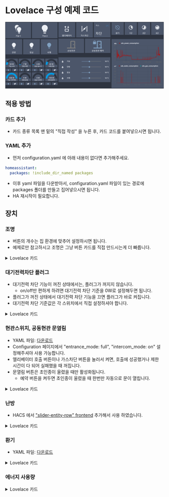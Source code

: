 # Lovelace 구성 예제 코드

![Lovelace 구성 예제](images/lovelace_example.png)

## 적용 방법

### 카드 추가
* 카드 종류 목록 맨 밑의 "직접 작성" 을 누른 후, 카드 코드를 붙여넣으시면 됩니다.

### YAML 추가
* 먼저 configuration.yaml 에 아래 내용이 없다면 추가해주세요.
```yaml
homeassistant:
  packages: !include_dir_named packages
```
* 이후 yaml 파일을 다운받아서, configuration.yaml 파일이 있는 경로에 packages 폴더를 만들고 집어넣으시면 됩니다.
* HA 재시작이 필요합니다.

## 장치

### 조명

* 버튼의 개수는 집 환경에 맞추어 설정하시면 됩니다.
* 예제로만 참고하시고 조명은 그냥 버튼 카드를 직접 만드시는게 더 빠릅니다.

<details markdown="1">
<summary>Lovelace 카드</summary>

```yaml
cards:
  - cards:
      - entity: light.sds_light_1
        hold_action:
          action: more-info
        icon: 'mdi:lightbulb-multiple'
        icon_height: 100px
        name: 거실 1
        tap_action:
          action: toggle
        type: button
      - entity: light.sds_light_2
        hold_action:
          action: more-info
        icon_height: 100px
        name: 거실 2
        tap_action:
          action: toggle
        type: button
    type: horizontal-stack
  - cards:
      - entity: light.sds_light_3
        hold_action:
          action: more-info
        icon_height: 100px
        name: 안방
        tap_action:
          action: toggle
        type: button
      - entity: light.sds_light_4
        hold_action:
          action: more-info
        icon_height: 100px
        name: 침실
        tap_action:
          action: toggle
        type: button
      - entity: light.sds_light_5
        hold_action:
          action: more-info
        icon_height: 100px
        name: 서재
        tap_action:
          action: toggle
        type: button
    type: horizontal-stack
type: vertical-stack
```
</details>

### 대기전력차단 플러그

* 대기전력 차단 기능이 꺼진 상태에서는, 플러그가 꺼지지 않습니다.
    * on/off만 편하게 하려면 대기전력 차단 기준을 0W로 설정해두면 됩니다.
* 플러그가 꺼진 상태에서 대기전력 차단 기능을 끄면 플러그가 바로 켜집니다.
* 대기전력 차단 기준값은 각 스위치에서 직접 설정하셔야 합니다.

<details markdown="1">
<summary>Lovelace 카드</summary>

```yaml
cards:
  - cards:
      - entity: sensor.sds_plug_1_power_usage
        max: 200
        min: 0
        name: 거실 소파
        type: gauge
      - entity: sensor.sds_plug_3_power_usage
        max: 200
        min: 0
        name: 안방 벽면
        type: gauge
      - entity: sensor.sds_plug_5_power_usage
        max: 200
        min: 0
        name: 침실 청소기
        type: gauge
      - entity: sensor.sds_plug_7_power_usage
        max: 200
        min: 0
        name: 서재 문옆
        type: gauge
    type: horizontal-stack
  - cards:
      - entity: switch.sds_plug_1
        show_icon: true
        show_name: false
        tap_action:
          action: toggle
        type: button
      - entity: switch.sds_plug_1_standby_cutoff
        icon: 'mdi:leaf'
        show_icon: true
        show_name: false
        tap_action:
          action: toggle
        type: button
      - entity: switch.sds_plug_3
        show_icon: true
        show_name: false
        tap_action:
          action: toggle
        type: button
      - entity: switch.sds_plug_3_standby_cutoff
        icon: 'mdi:leaf'
        show_icon: true
        show_name: false
        tap_action:
          action: toggle
        type: button
      - entity: switch.sds_plug_5
        show_icon: true
        show_name: false
        tap_action:
          action: toggle
        type: button
      - entity: switch.sds_plug_5_standby_cutoff
        icon: 'mdi:leaf'
        show_icon: true
        show_name: false
        tap_action:
          action: toggle
        type: button
      - entity: switch.sds_plug_7
        show_icon: true
        show_name: false
        tap_action:
          action: toggle
        type: button
      - entity: switch.sds_plug_7_standby_cutoff
        icon: 'mdi:leaf'
        show_icon: true
        show_name: false
        tap_action:
          action: toggle
        type: button
    type: horizontal-stack
  - cards:
      - entity: sensor.sds_plug_2_power_usage
        max: 200
        min: 0
        name: 거실 프로젝터
        type: gauge
      - entity: sensor.sds_plug_4_power_usage
        max: 200
        min: 0
        name: 안방 침대
        type: gauge
      - entity: sensor.sds_plug_6_power_usage
        max: 200
        min: 0
        name: 침실 다리미
        type: gauge
      - entity: sensor.sds_plug_8_power_usage
        max: 200
        min: 0
        name: 서재 컴퓨터
        type: gauge
    type: horizontal-stack
  - cards:
      - entity: switch.sds_plug_2
        show_icon: true
        show_name: false
        tap_action:
          action: toggle
        type: button
      - entity: switch.sds_plug_2_standby_cutoff
        icon: 'mdi:leaf'
        show_icon: true
        show_name: false
        tap_action:
          action: toggle
        type: button
      - entity: switch.sds_plug_4
        show_icon: true
        show_name: false
        tap_action:
          action: toggle
        type: button
      - entity: switch.sds_plug_4_standby_cutoff
        icon: 'mdi:leaf'
        show_icon: true
        show_name: false
        tap_action:
          action: toggle
        type: button
      - entity: switch.sds_plug_6
        show_icon: true
        show_name: false
        tap_action:
          action: toggle
        type: button
      - entity: switch.sds_plug_6_standby_cutoff
        icon: 'mdi:leaf'
        show_icon: true
        show_name: false
        tap_action:
          action: toggle
        type: button
      - entity: switch.sds_plug_8
        show_icon: true
        show_name: false
        tap_action:
          action: toggle
        type: button
      - entity: switch.sds_plug_8_standby_cutoff
        icon: 'mdi:leaf'
        show_icon: true
        show_name: false
        tap_action:
          action: toggle
        type: button
    type: horizontal-stack
type: vertical-stack
```

</details>

### 현관스위치, 공동현관 문열림

* YAML 파일: [다운로드](yaml/sds_intercom.yaml)
* Configuration 페이지에서 "entrance_mode: full", "intercom_mode: on" 설정해주셔야 사용 가능합니다.
* 엘리베이터 호출 버튼이나 가스차단 버튼을 눌러서 켜면, 호출에 성공했거나 제한 시간이 다 되어 실패했을 때 꺼집니다.
* 문열림 버튼은 초인종이 울렸을 때만 활성화됩니다.
    * 예약 버튼을 켜두면 초인종이 울렸을 때 한번만 자동으로 문이 열립니다.

<details markdown="1">
<summary>Lovelace 카드</summary>

```yaml
cards:
  - cards:
      - entity: switch.sds_elevator
        hold_action:
          action: more-info
        name: 엘리베이터
        show_icon: true
        show_name: true
        tap_action:
          action: toggle
        type: button
        icon_height: 100px
      - entity: switch.sds_gas_cutoff
        hold_action:
          action: more-info
        name: 가스차단
        show_icon: true
        show_name: true
        tap_action:
          action: toggle
        type: button
        icon_height: 100px
      - entity: sensor.sds_gas_valve_1
        name: 가스
        type: entity
    type: horizontal-stack
  - type: horizontal-stack
    cards:
      - entity: switch.sds_intercom_public
        hold_action:
          action: more-info
        show_icon: true
        show_name: true
        tap_action:
          action: toggle
        type: button
        name: 공동현관
      - entity: input_boolean.reserve_public_open
        hold_action:
          action: more-info
        show_icon: true
        show_name: true
        tap_action:
          action: toggle
        type: button
type: vertical-stack
```

</details>

### 난방

* HACS 에서 ["slider-entity-row" frontend](https://github.com/thomasloven/lovelace-slider-entity-row) 추가해서 사용 하였습니다.

<details markdown="1">
<summary>Lovelace 카드</summary>

```yaml
entities:
  - entity: climate.sds_thermostat_1
    icon: 'mdi:fire'
    name: 거실
    type: 'custom:slider-entity-row'
  - entity: climate.sds_thermostat_2
    icon: 'mdi:fire'
    name: 안방
    type: 'custom:slider-entity-row'
  - entity: climate.sds_thermostat_3
    icon: 'mdi:fire'
    name: 침실
    type: 'custom:slider-entity-row'
  - entity: climate.sds_thermostat_4
    icon: 'mdi:fire'
    name: 서재
    type: 'custom:slider-entity-row'
show_header_toggle: false
type: entities
```

</details>

### 환기

* YAML 파일: [다운로드](yaml/sds_fan.yaml)

<details markdown="1">
<summary>Lovelace 카드</summary>

```yaml
cards:
  - cards:
      - entity: switch.fan_off
        hold_action:
          action: more-info
        icon_height: 80px
        show_icon: true
        show_name: true
        tap_action:
          action: toggle
        type: button
      - entity: switch.fan_low
        hold_action:
          action: more-info
        icon_height: 80px
        show_icon: true
        show_name: true
        tap_action:
          action: toggle
        type: button
      - entity: switch.fan_medium
        hold_action:
          action: more-info
        icon_height: 80px
        show_icon: true
        show_name: true
        tap_action:
          action: toggle
        type: button
      - entity: switch.fan_high
        hold_action:
          action: more-info
        icon_height: 80px
        show_icon: true
        show_name: true
        tap_action:
          action: toggle
        type: button
    type: horizontal-stack
type: vertical-stack
```

</details>

### 에너지 사용량

<details markdown="1">
<summary>Lovelace 카드</summary>

```yaml
entities:
  - entity: sensor.sds_power_consumption
  - entity: sensor.sds_water_consumption
  - entity: sensor.sds_gas_consumption
hours_to_show: 24
refresh_interval: 0
type: history-graph
```

</details>
